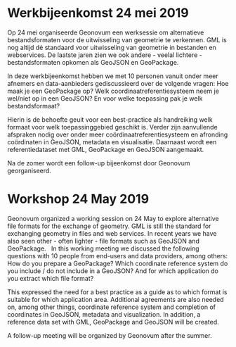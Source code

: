 # Werkbijeenkomst 24 mei 2019

Op 24 mei organiseerde Geonovum een werksessie om alternatieve bestandsformaten voor de uitwisseling van geometrie te verkennen.
GML is nog altijd dé standaard voor uitwisseling van geometrie in bestanden en webservices. De laatste jaren zien we ook andere - veelal lichtere - bestandsformaten opkomen als GeoJSON en GeoPackage.
 
In deze werkbijeenkomst hebben we met 10 personen vanuit onder meer afnemers en data-aanbieders gediscussieerd over de volgende vragen: Hoe maak je een GeoPackage op? Welk coordinaatreferentiesysteem neem je wel/niet op in een GeoJSON? En voor welke toepassing pak je welk bestandsformaat? 

Hierin is de behoefte geuit voor een best-practice als handreiking welk formaat voor welk toepassinggebied geschikt is. Verder zijn aanvullende afspraken nodig over onder meer coördinaatreferentiesysteem en afronding coördinaten in GeoJSON, metadata en visualisatie. Daarnaast wordt een referentiedataset met GML, GeoPackage en GeoJSON aangemaakt.

Na de zomer wordt een follow-up bijeenkomst door Geonovum georganiseerd.

# Workshop 24 May 2019

Geonovum organized a working session on 24 May to explore alternative file formats for the exchange of geometry.
GML is still the standard for exchanging geometry in files and web services. In recent years we have also seen other - often lighter - file formats such as GeoJSON and GeoPackage.
 
In this working meeting we discussed the following questions with 10 people from end-users and data providers, among others: How do you prepare a GeoPackage? Which coordinate reference system do you include / do not include in a GeoJSON? And for which application do you extract which file format?

This expressed the need for a best practice as a guide as to which format is suitable for which application area. Additional agreements are also needed on, among other things, coordinate reference system and completion of coordinates in GeoJSON, metadata and visualization. In addition, a reference data set with GML, GeoPackage and GeoJSON will be created.

A follow-up meeting will be organized by Geonovum after the summer.

